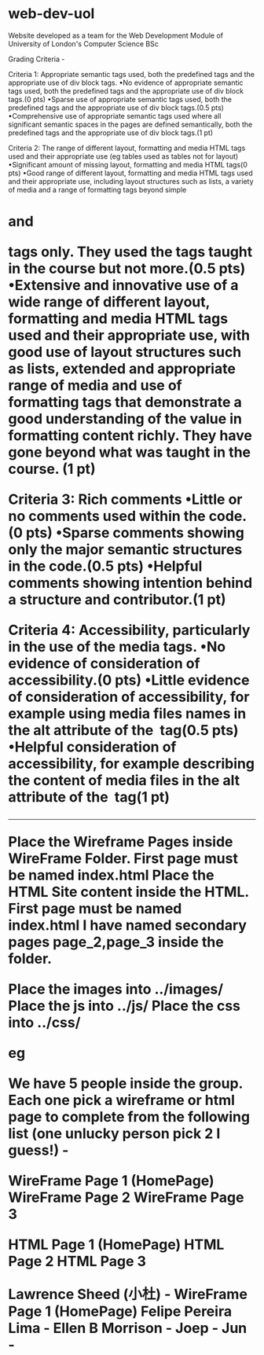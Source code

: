 # web-dev-uol
Website developed as a team for the Web Development Module of University of London's Computer Science BSc

Grading Criteria  - 

Criteria 1: Appropriate semantic tags used, both the predefined tags and the appropriate use of div block tags.
    •No evidence of appropriate semantic tags used, both the predefined tags and the appropriate use of div block tags.(0 pts)
    •Sparse use of appropriate semantic tags used, both the predefined tags and the appropriate use of div block tags.(0.5 pts)
    •Comprehensive use of appropriate semantic tags used where all significant semantic spaces in the pages are defined semantically, both the predefined tags and the appropriate use of div block tags.(1 pt)
 
Criteria 2: The range of different layout, formatting and media HTML tags used and their appropriate use 
    (eg tables used as tables not for layout) 
    •Significant amount of missing layout, formatting and media HTML tags(0 pts)
    •Good range of different layout, formatting and media HTML tags used and their appropriate use, including layout structures such as lists, a variety of media and a range of formatting tags beyond simple <h1> and <p> tags only. They used the tags taught in the course but not more.(0.5 pts)
    •Extensive and innovative use of a wide range of different layout, formatting and media HTML tags used and their appropriate use, with good use of layout structures such as lists, extended and appropriate range of media and use of formatting tags that demonstrate a good understanding of the value in formatting content richly. They have gone beyond what was taught in the course. (1 pt)
 
Criteria 3: Rich comments 
    •Little or no comments used within the code.(0 pts)
    •Sparse comments showing only the major semantic structures in the code.(0.5 pts)
    •Helpful comments showing intention behind a structure and contributor.(1 pt)
 
Criteria 4: Accessibility, particularly in the use of the media tags. 
    •No evidence of consideration of accessibility.(0 pts)
    •Little evidence of consideration of accessibility, for example using media files names in the alt attribute of the <img> tag(0.5 pts)
    •Helpful consideration of accessibility, for example describing the content of media files in the alt attribute of the <img> tag(1 pt)

-----------------------

Place the Wireframe Pages inside WireFrame Folder. First page must be named index.html
Place the HTML Site content inside the HTML. First page must be named index.html
I have named secondary pages page_2,page_3 inside the folder.

Place the images into ../images/
Place the js into ../js/
Place the css into ../css/

eg <link href="../css/style.css" rel="stylesheet" type="text/css" />


We have 5 people inside the group.  Each one pick a wireframe or html page to complete from the following list (one unlucky person pick 2 I guess!) - 

WireFrame Page 1 (HomePage)
WireFrame Page 2
WireFrame Page 3

HTML Page 1 (HomePage)
HTML Page 2
HTML Page 3


Lawrence Sheed (小杜) - WireFrame Page 1 (HomePage)
Felipe Pereira Lima - 
Ellen B Morrison - 
Joep - 
Jun - 



